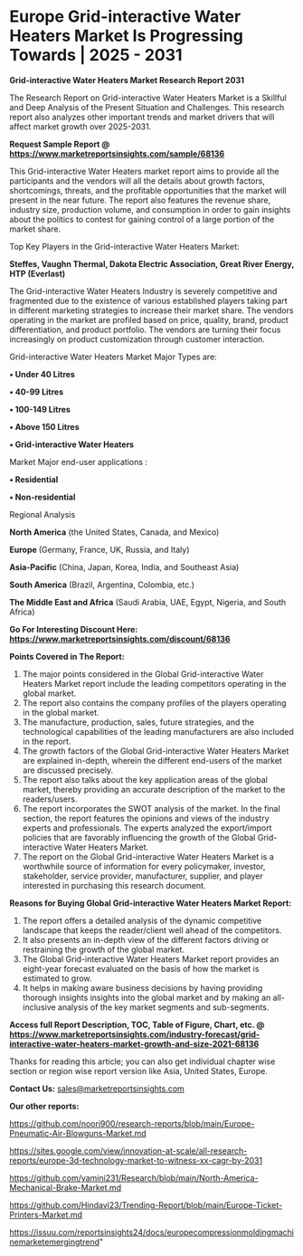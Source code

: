 # Europe Grid-interactive Water Heaters Market Is Progressing Towards | 2025 - 2031

<strong>Grid-interactive Water Heaters Market Research Report 2031</strong>

The Research Report on Grid-interactive Water Heaters Market is a Skillful and Deep Analysis of the Present Situation and Challenges. This research report also analyzes other important trends and market drivers that will affect market growth over 2025-2031.

<strong>Request Sample Report @ <a href=https://www.marketreportsinsights.com/sample/68136>https://www.marketreportsinsights.com/sample/68136</a></strong>

This Grid-interactive Water Heaters market report aims to provide all the participants and the vendors will all the details about growth factors, shortcomings, threats, and the profitable opportunities that the market will present in the near future. The report also features the revenue share, industry size, production volume, and consumption in order to gain insights about the politics to contest for gaining control of a large portion of the market share.

Top Key Players in the Grid-interactive Water Heaters Market:

<strong>Steffes, Vaughn Thermal, Dakota Electric Association, Great River Energy, HTP (Everlast)</strong>

The Grid-interactive Water Heaters Industry is severely competitive and fragmented due to the existence of various established players taking part in different marketing strategies to increase their market share. The vendors operating in the market are profiled based on price, quality, brand, product differentiation, and product portfolio. The vendors are turning their focus increasingly on product customization through customer interaction.

Grid-interactive Water Heaters Market Major Types are:

<strong>• Under 40 Litres

• 40-99 Litres

• 100-149 Litres

• Above 150 Litres

• Grid-interactive Water Heaters</strong>

Market Major end-user applications :

<strong>• Residential

• Non-residential</strong>

Regional Analysis

</u><strong><b>North America</b></strong> (the United States, Canada, and Mexico)

<strong><b>Europe </b></strong>(Germany, France, UK, Russia, and Italy)

<strong><b>Asia-Pacific</b></strong> (China, Japan, Korea, India, and Southeast Asia)

<strong><b>South America</b></strong> (Brazil, Argentina, Colombia, etc.)

<strong><b>The Middle East and Africa</b></strong> (Saudi Arabia, UAE, Egypt, Nigeria, and South Africa)

<strong>Go For Interesting Discount Here: <a href=https://www.marketreportsinsights.com/discount/68136>https://www.marketreportsinsights.com/discount/68136</a></strong>

<strong>Points Covered in The Report:</strong>
<ol>
  <li>The major points considered in the Global Grid-interactive Water Heaters Market report include the leading competitors operating in the global market.</li>
  <li>The report also contains the company profiles of the players operating in the global market.</li>
  <li>The manufacture, production, sales, future strategies, and the technological capabilities of the leading manufacturers are also included in the report.</li>
  <li>The growth factors of the Global Grid-interactive Water Heaters Market are explained in-depth, wherein the different end-users of the market are discussed precisely.</li>
  <li>The report also talks about the key application areas of the global market, thereby providing an accurate description of the market to the readers/users.</li>
  <li>The report incorporates the SWOT analysis of the market. In the final section, the report features the opinions and views of the industry experts and professionals. The experts analyzed the export/import policies that are favorably influencing the growth of the Global Grid-interactive Water Heaters Market.</li>
  <li>The report on the Global Grid-interactive Water Heaters Market is a worthwhile source of information for every policymaker, investor, stakeholder, service provider, manufacturer, supplier, and player interested in purchasing this research document.</li>
</ol>
<strong>Reasons for Buying Global Grid-interactive Water Heaters Market Report:</strong>

<ol>
  <li>The report offers a detailed analysis of the dynamic competitive landscape that keeps the reader/client well ahead of the competitors.</li>
  <li>It also presents an in-depth view of the different factors driving or restraining the growth of the global market.</li>
  <li>The Global Grid-interactive Water Heaters Market report provides an eight-year forecast evaluated on the basis of how the market is estimated to grow.</li>
  <li>It helps in making aware business decisions by having providing thorough insights insights into the global market and by making an all-inclusive analysis of the key market segments and sub-segments.</li>
</ol>
<strong>Access full Report Description, TOC, Table of Figure, Chart, etc. @ <a href=https://www.marketreportsinsights.com/industry-forecast/grid-interactive-water-heaters-market-growth-and-size-2021-68136>https://www.marketreportsinsights.com/industry-forecast/grid-interactive-water-heaters-market-growth-and-size-2021-68136</a></strong>


Thanks for reading this article; you can also get individual chapter wise section or region wise report version like Asia, United States, Europe.

<strong>Contact Us:</strong>
sales@marketreportsinsights.com

<strong>Our other reports:</strong>

<a href=https://github.com/noori900/research-reports/blob/main/Europe-Pneumatic-Air-Blowguns-Market.md>https://github.com/noori900/research-reports/blob/main/Europe-Pneumatic-Air-Blowguns-Market.md</a>

<a href=https://sites.google.com/view/innovation-at-scale/all-research-reports/europe-3d-technology-market-to-witness-xx-cagr-by-2031>https://sites.google.com/view/innovation-at-scale/all-research-reports/europe-3d-technology-market-to-witness-xx-cagr-by-2031</a>

<a href=https://github.com/yamini231/Research/blob/main/North-America-Mechanical-Brake-Market.md>https://github.com/yamini231/Research/blob/main/North-America-Mechanical-Brake-Market.md</a>

<a href=https://github.com/Hindavi23/Trending-Report/blob/main/Europe-Ticket-Printers-Market.md>https://github.com/Hindavi23/Trending-Report/blob/main/Europe-Ticket-Printers-Market.md</a>

<a href=https://issuu.com/reportsinsights24/docs/europecompressionmoldingmachinemarketemergingtrend>https://issuu.com/reportsinsights24/docs/europecompressionmoldingmachinemarketemergingtrend</a>"
